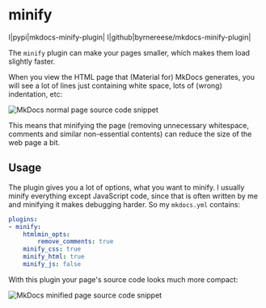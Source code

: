 # minify

I|pypi|mkdocs-minify-plugin|
I|github|byrnereese/mkdocs-minify-plugin|

The `minify` plugin can make your pages smaller, which makes them load slightly faster.

When you view the HTML page that (Material for) MkDocs generates, you will see a lot of lines just containing white space, lots of (wrong) indentation, etc:

![MkDocs normal page source code snippet](mkdocs-view-source.png)

This means that minifying the page (removing unnecessary whitespace, comments and similar non-essential contents) can reduce the size of the web page a bit.

## Usage

The plugin gives you a lot of options, what you want to minify.
I usually minify everything except JavaScript code, since that is often written by me and minifying it makes debugging harder.
So my `mkdocs.yml` contains:
```yaml
plugins:
- minify:
    htmlmin_opts:
        remove_comments: true
    minify_css: true
    minify_html: true
    minify_js: false
```

With this plugin your page's source code looks much more compact:

![MkDocs minified page source code snippet](mkdocs-view-source-minified.png)


